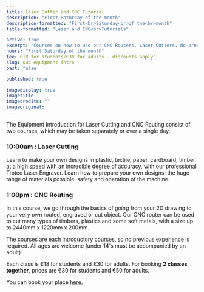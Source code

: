 ```yaml
---
title: Laser Cutter and CNC Tutorial
description: "First Saturday of the month"
description-formatted: "First<br>Saturday<br>of the<br>month"
title-formatted: "Laser and CNC<br>Tutorials"

active: true
excerpt: "Courses on how to use our CNC Routers, Laser Cutters. No previous experience required"
hours: "First Saturday of the month"
fee: €18 for students/€30 for adults - discounts apply"
slug: sub-equipment-intro
past: false

published: true

imagedisplay: true
imagetitle:
imagecredits: ""
imageoriginal:
---
```


The Equipment Introduction for Laser Cutting and CNC Routing consist of two courses, which may be taken separately or over a single day.

### 10:00am : Laser Cutting
Learn to make your own designs in plastic, textile, paper, cardboard, timber at a high speed with an incredible degree of accuracy, with our professional Trotec Laser Engraver. Learn how to prepare your own designs, the huge range of materials possible, safety and operation of the machine.

### 1:00pm : CNC Routing
In this course, we go through the basics of going from your 2D drawing to your very own routed, engraved or cut object. Our CNC router can be used to cut many types of timbers, plastics and some soft metals, with a size up to 2440mm x 1220mm x 200mm.

The courses are each introductory courses, so no previous experience is required. All ages are welcome (under 14's must be accompanied by an adult)

Each class is €18 for students and €30 for adults.
For booking **2 classes together**, prices are €30 for students and €50 for adults.

You can book your place [here.](https://fablablimerick.ticketleap.com/saturday-introduction-subtractive-manufacturing/)
